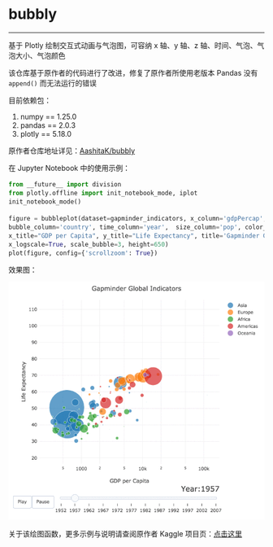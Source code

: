# bubbly

******************************

基于 Plotly 绘制交互式动画与气泡图，可容纳 x 轴、y 轴、z 轴、时间、气泡、气泡大小、气泡颜色

该仓库基于原作者的代码进行了改进，修复了原作者所使用老版本 Pandas 没有 `append()` 而无法运行的错误

目前依赖包：

1. numpy == 1.25.0
2. pandas == 2.0.3
3. plotly == 5.18.0

原作者仓库地址详见：[AashitaK/bubbly](https://github.com/AashitaK/bubbly)

在 Jupyter Notebook 中的使用示例：

```python
from __future__ import division
from plotly.offline import init_notebook_mode, iplot
init_notebook_mode()

figure = bubbleplot(dataset=gapminder_indicators, x_column='gdpPercap', y_column='lifeExp', 
bubble_column='country', time_column='year',  size_column='pop', color_column='continent', 
x_title="GDP per Capita", y_title="Life Expectancy", title='Gapminder Global Indicators',
x_logscale=True, scale_bubble=3, height=650)
plot(figure, config={'scrollzoom': True})
```

效果图：

![效果图](https://github.com/Alex-McAvoy/bubbly/blob/master/images/bubble.gif)

关于该绘图函数，更多示例与说明请查阅原作者 Kaggle 项目页：[点击这里](https://www.kaggle.com/code/aashita/guide-to-animated-bubble-charts-using-plotly)

